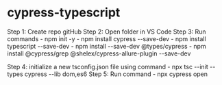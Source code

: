 # cypress-typescript

<!-- Create Project -->

Step 1: Create repo gitHub
Step 2: Open folder in VS Code
Step 3: Run commands 
        - npm init -y
        - npm install cypress --save-dev
        - npm install typescript --save-dev
        - npm install --save-dev @types/cypress
        - npm install @cypress/grep @shelex/cypress-allure-plugin --save-dev

Step 4: initialize a new tsconfig.json file using command
        - npx tsc --init --types cypress --lib dom,es6
Step 5: Run command
        - npx cypress open

<!-- Setting Gen Report -->